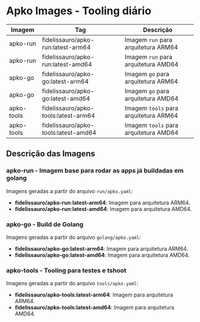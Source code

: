 # Apko Images - Tooling diário

| Imagem       | Tag                         | Descrição                                      |
|--------------|-----------------------------|------------------------------------------------|
| apko-run     | fidelissauro/apko-run:latest-arm64 | Imagem `run` para arquitetura ARM64              |
| apko-run     | fidelissauro/apko-run:latest-amd64 | Imagem `run` para arquitetura AMD64              |
| apko-go      | fidelissauro/apko-go:latest-arm64  | Imagem `go` para arquitetura ARM64               |
| apko-go      | fidelissauro/apko-go:latest-amd64  | Imagem `go` para arquitetura AMD64               |
| apko-tools   | fidelissauro/apko-tools:latest-arm64 | Imagem `tools` para arquitetura ARM64             |
| apko-tools   | fidelissauro/apko-tools:latest-amd64 | Imagem `tools` para arquitetura AMD64             |

## Descrição das Imagens

### apko-run - Imagem base para rodar as apps já buildadas em golang
Imagens geradas a partir do arquivo `run/apko.yaml`:
- **fidelissauro/apko-run:latest-arm64**: Imagem para arquitetura ARM64.
- **fidelissauro/apko-run:latest-amd64**: Imagem para arquitetura AMD64.

### apko-go - Build de Golang
Imagens geradas a partir do arquivo `golang/apko.yaml`:
- **fidelissauro/apko-go:latest-arm64**: Imagem para arquitetura ARM64.
- **fidelissauro/apko-go:latest-amd64**: Imagem para arquitetura AMD64.

### apko-tools - Tooling para testes e tshoot
Imagens geradas a partir do arquivo `tools/apko.yaml`:
- **fidelissauro/apko-tools:latest-arm64**: Imagem para arquitetura ARM64.
- **fidelissauro/apko-tools:latest-amd64**: Imagem para arquitetura AMD64.
